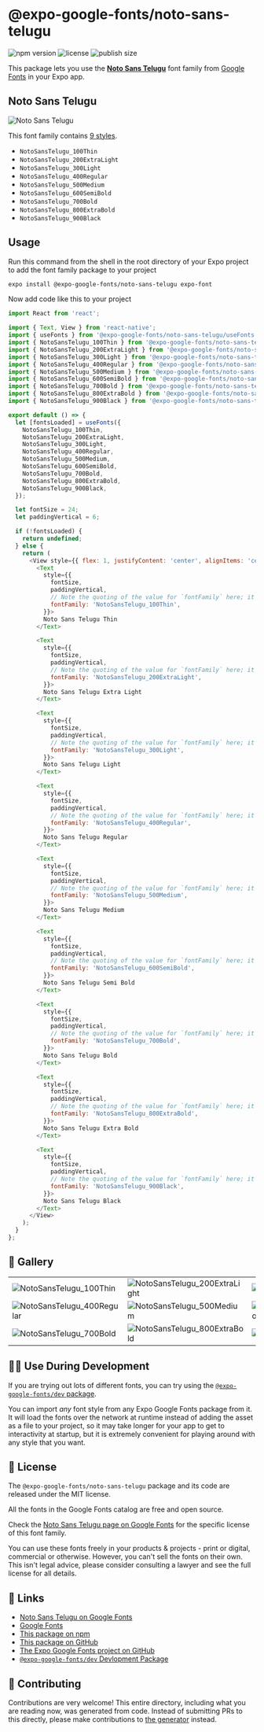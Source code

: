 # @expo-google-fonts/noto-sans-telugu

![npm version](https://flat.badgen.net/npm/v/@expo-google-fonts/noto-sans-telugu)
![license](https://flat.badgen.net/github/license/expo/google-fonts)
![publish size](https://flat.badgen.net/packagephobia/install/@expo-google-fonts/noto-sans-telugu)

This package lets you use the [**Noto Sans Telugu**](https://fonts.google.com/specimen/Noto+Sans+Telugu) font family from [Google Fonts](https://fonts.google.com/) in your Expo app.

## Noto Sans Telugu

![Noto Sans Telugu](./font-family.png)

This font family contains [9 styles](#-gallery).

- `NotoSansTelugu_100Thin`
- `NotoSansTelugu_200ExtraLight`
- `NotoSansTelugu_300Light`
- `NotoSansTelugu_400Regular`
- `NotoSansTelugu_500Medium`
- `NotoSansTelugu_600SemiBold`
- `NotoSansTelugu_700Bold`
- `NotoSansTelugu_800ExtraBold`
- `NotoSansTelugu_900Black`

## Usage

Run this command from the shell in the root directory of your Expo project to add the font family package to your project
```sh
expo install @expo-google-fonts/noto-sans-telugu expo-font
```

Now add code like this to your project
```js
import React from 'react';

import { Text, View } from 'react-native';
import { useFonts } from '@expo-google-fonts/noto-sans-telugu/useFonts';
import { NotoSansTelugu_100Thin } from '@expo-google-fonts/noto-sans-telugu/100Thin';
import { NotoSansTelugu_200ExtraLight } from '@expo-google-fonts/noto-sans-telugu/200ExtraLight';
import { NotoSansTelugu_300Light } from '@expo-google-fonts/noto-sans-telugu/300Light';
import { NotoSansTelugu_400Regular } from '@expo-google-fonts/noto-sans-telugu/400Regular';
import { NotoSansTelugu_500Medium } from '@expo-google-fonts/noto-sans-telugu/500Medium';
import { NotoSansTelugu_600SemiBold } from '@expo-google-fonts/noto-sans-telugu/600SemiBold';
import { NotoSansTelugu_700Bold } from '@expo-google-fonts/noto-sans-telugu/700Bold';
import { NotoSansTelugu_800ExtraBold } from '@expo-google-fonts/noto-sans-telugu/800ExtraBold';
import { NotoSansTelugu_900Black } from '@expo-google-fonts/noto-sans-telugu/900Black';

export default () => {
  let [fontsLoaded] = useFonts({
    NotoSansTelugu_100Thin,
    NotoSansTelugu_200ExtraLight,
    NotoSansTelugu_300Light,
    NotoSansTelugu_400Regular,
    NotoSansTelugu_500Medium,
    NotoSansTelugu_600SemiBold,
    NotoSansTelugu_700Bold,
    NotoSansTelugu_800ExtraBold,
    NotoSansTelugu_900Black,
  });

  let fontSize = 24;
  let paddingVertical = 6;

  if (!fontsLoaded) {
    return undefined;
  } else {
    return (
      <View style={{ flex: 1, justifyContent: 'center', alignItems: 'center' }}>
        <Text
          style={{
            fontSize,
            paddingVertical,
            // Note the quoting of the value for `fontFamily` here; it expects a string!
            fontFamily: 'NotoSansTelugu_100Thin',
          }}>
          Noto Sans Telugu Thin
        </Text>

        <Text
          style={{
            fontSize,
            paddingVertical,
            // Note the quoting of the value for `fontFamily` here; it expects a string!
            fontFamily: 'NotoSansTelugu_200ExtraLight',
          }}>
          Noto Sans Telugu Extra Light
        </Text>

        <Text
          style={{
            fontSize,
            paddingVertical,
            // Note the quoting of the value for `fontFamily` here; it expects a string!
            fontFamily: 'NotoSansTelugu_300Light',
          }}>
          Noto Sans Telugu Light
        </Text>

        <Text
          style={{
            fontSize,
            paddingVertical,
            // Note the quoting of the value for `fontFamily` here; it expects a string!
            fontFamily: 'NotoSansTelugu_400Regular',
          }}>
          Noto Sans Telugu Regular
        </Text>

        <Text
          style={{
            fontSize,
            paddingVertical,
            // Note the quoting of the value for `fontFamily` here; it expects a string!
            fontFamily: 'NotoSansTelugu_500Medium',
          }}>
          Noto Sans Telugu Medium
        </Text>

        <Text
          style={{
            fontSize,
            paddingVertical,
            // Note the quoting of the value for `fontFamily` here; it expects a string!
            fontFamily: 'NotoSansTelugu_600SemiBold',
          }}>
          Noto Sans Telugu Semi Bold
        </Text>

        <Text
          style={{
            fontSize,
            paddingVertical,
            // Note the quoting of the value for `fontFamily` here; it expects a string!
            fontFamily: 'NotoSansTelugu_700Bold',
          }}>
          Noto Sans Telugu Bold
        </Text>

        <Text
          style={{
            fontSize,
            paddingVertical,
            // Note the quoting of the value for `fontFamily` here; it expects a string!
            fontFamily: 'NotoSansTelugu_800ExtraBold',
          }}>
          Noto Sans Telugu Extra Bold
        </Text>

        <Text
          style={{
            fontSize,
            paddingVertical,
            // Note the quoting of the value for `fontFamily` here; it expects a string!
            fontFamily: 'NotoSansTelugu_900Black',
          }}>
          Noto Sans Telugu Black
        </Text>
      </View>
    );
  }
};

```

## 🔡 Gallery


||||
|-|-|-|
|![NotoSansTelugu_100Thin](.//100Thin/NotoSansTelugu_100Thin.ttf.png)|![NotoSansTelugu_200ExtraLight](.//200ExtraLight/NotoSansTelugu_200ExtraLight.ttf.png)|![NotoSansTelugu_300Light](.//300Light/NotoSansTelugu_300Light.ttf.png)||
|![NotoSansTelugu_400Regular](.//400Regular/NotoSansTelugu_400Regular.ttf.png)|![NotoSansTelugu_500Medium](.//500Medium/NotoSansTelugu_500Medium.ttf.png)|![NotoSansTelugu_600SemiBold](.//600SemiBold/NotoSansTelugu_600SemiBold.ttf.png)||
|![NotoSansTelugu_700Bold](.//700Bold/NotoSansTelugu_700Bold.ttf.png)|![NotoSansTelugu_800ExtraBold](.//800ExtraBold/NotoSansTelugu_800ExtraBold.ttf.png)|![NotoSansTelugu_900Black](.//900Black/NotoSansTelugu_900Black.ttf.png)||


## 👩‍💻 Use During Development

If you are trying out lots of different fonts, you can try using the [`@expo-google-fonts/dev` package](https://github.com/expo/google-fonts/tree/master/font-packages/dev#readme).

You can import *any* font style from any Expo Google Fonts package from it. It will load the fonts
over the network at runtime instead of adding the asset as a file to your project, so it may take longer
for your app to get to interactivity at startup, but it is extremely convenient
for playing around with any style that you want.

## 📖 License

The `@expo-google-fonts/noto-sans-telugu` package and its code are released under the MIT license.

All the fonts in the Google Fonts catalog are free and open source.

Check the [Noto Sans Telugu page on Google Fonts](https://fonts.google.com/specimen/Noto+Sans+Telugu) for the specific license of this font family.

You can use these fonts freely in your products & projects - print or digital, commercial or otherwise. However, you can't sell the fonts on their own. This isn't legal advice, please consider consulting a lawyer and see the full license for all details.

## 🔗 Links

- [Noto Sans Telugu on Google Fonts](https://fonts.google.com/specimen/Noto+Sans+Telugu)
- [Google Fonts](https://fonts.google.com/)
- [This package on npm](https://www.npmjs.com/package/@expo-google-fonts/noto-sans-telugu)
- [This package on GitHub](https://github.com/expo/google-fonts/tree/master/font-packages/noto-sans-telugu)
- [The Expo Google Fonts project on GitHub](https://github.com/expo/google-fonts)
- [`@expo-google-fonts/dev` Devlopment Package](https://github.com/expo/google-fonts/tree/master/font-packages/dev)

## 🤝 Contributing

Contributions are very welcome! This entire directory, including what you are reading now, was generated from code. Instead of submitting PRs to this directly, please make contributions to [the generator](https://github.com/expo/google-fonts/tree/master/packages/generator) instead.

